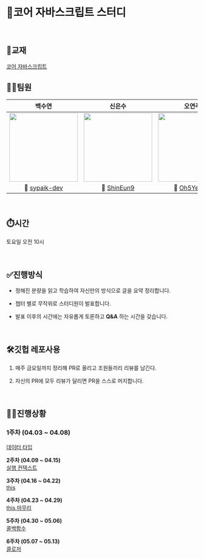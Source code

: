 # 🎯코어 자바스크립트 스터디
<br>

## 📒교재
[코어 자바스크립트](http://www.yes24.com/Product/Goods/78586788)
<br>

## 👩‍💻팀원
|백수연|신은수|오연주|
|:-----------:|:-----------:|:-----------:|
| <img width="180px" src="https://avatars.githubusercontent.com/u/80268199?v=4">| <img width="180px" src="https://avatars.githubusercontent.com/u/75666099?v=4"> | <img width="180px" src="https://avatars.githubusercontent.com/u/117130358?v=4"> |
|🔗 <a href="https://github.com/sypaik-dev">sypaik-dev</a>|🔗 <a href= "https://github.com/ShinEun9">ShinEun9</a>|🔗 <a href="https://github.com/Oh5Yeonju">Oh5Yeonju</a>|

<br>

## ⏱️시간
토요일 오전 10시

<br>

## ✅진행방식
* 정해진 분량을 읽고 학습하여 자신만의 방식으로 글을 요약 정리합니다.

* 챕터 별로 무작위로 스터디원이 발표합니다.

* 발표 이후의 시간에는 자유롭게 토론하고 **Q&A** 하는 시간을 갖습니다.

<br>

## 🛠깃헙 레포사용
1. 매주 금요일까지 정리해 PR로 올리고 조원들끼리 리뷰를 남긴다.

2. 자신의 PR에 모두 리뷰가 달리면 PR을 스스로 머지합니다.

<br>

## 👩‍💻진행상황
### 1주차 (04.03 ~ 04.08)<br>
[데이터 타입](https://github.com/StudywithmeJS/Core-JavaScript/tree/main/week01)

**2주차 (04.09 ~ 04.15)**<br>
[실행 컨텍스트](https://github.com/StudywithmeJS/Core-JavaScript/tree/main/week02)

**3주차 (04.16 ~ 04.22)**<br>
[this](https://github.com/StudywithmeJS/Core-JavaScript/tree/main/week03)

**4주차 (04.23 ~ 04.29)**<br>
[this 마무리](https://github.com/StudywithmeJS/Core-JavaScript/tree/main/week04)

**5주차 (04.30 ~ 05.06)**<br>
[콜백함수](https://github.com/StudywithmeJS/Core-JavaScript/tree/main/week05)

**6주차 (05.07 ~ 05.13)**<br>
[클로저](https://github.com/StudywithmeJS/Core-JavaScript/tree/main/week06)

